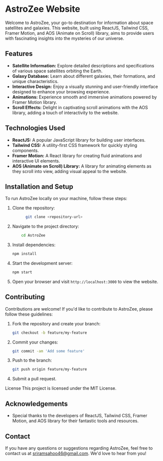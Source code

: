 # AstroZee  Website

Welcome to AstroZee, your go-to destination for information about space satellites and galaxies. This website, built using ReactJS, Tailwind CSS, Framer Motion, and AOS (Animate on Scroll) library, aims to provide users with fascinating insights into the mysteries of our universe.

## Features

- **Satellite Information:** Explore detailed descriptions and specifications of various space satellites orbiting the Earth.
- **Galaxy Database:** Learn about different galaxies, their formations, and unique characteristics.
- **Interactive Design:** Enjoy a visually stunning and user-friendly interface designed to enhance your browsing experience.
- **Animations:** Experience smooth and immersive animations powered by Framer Motion library.
- **Scroll Effects:** Delight in captivating scroll animations with the AOS library, adding a touch of interactivity to the website.

## Technologies Used

- **ReactJS:** A popular JavaScript library for building user interfaces.
- **Tailwind CSS:** A utility-first CSS framework for quickly styling components.
- **Framer Motion:** A React library for creating fluid animations and interactive UI elements.
- **AOS (Animate on Scroll) Library:** A library for animating elements as they scroll into view, adding visual appeal to the website.

## Installation and Setup

To run AstroZee locally on your machine, follow these steps:

1. Clone the repository:

   ```bash
         git clone <repository-url>
   ```

2. Navigate to the project directory:

   ```bash
       cd AstroZee
   ```

3. Install dependencies:

   ```bash
   npm install
   ```

4. Start the development server:

   ```bash
   npm start
   ```

5. Open your browser and visit `http://localhost:3000` to view the website.

## Contributing

Contributions are welcome! If you'd like to contribute to AstroZee, please follow these guidelines:

1. Fork the repository and create your branch:

   ```bash
   git checkout -b feature/my-feature
   ```

2. Commit your changes:

   ```bash
   git commit -am 'Add some feature'
   ```

3. Push to the branch:

   ```bash
   git push origin feature/my-feature
   ```

4. Submit a pull request.

License
This project is licensed under the MIT License.


## Acknowledgements

- Special thanks to the developers of ReactJS, Tailwind CSS, Framer Motion, and AOS library for their fantastic tools and resources.

## Contact

If you have any questions or suggestions regarding AstroZee, feel free to contact us at [sriramsahoo46@gmail.com](mailto:sriramsahoo46@gmail.com). We'd love to hear from you!
